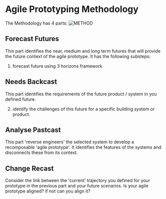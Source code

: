 # Agile Prototyping Methodology

The Methodology has 4 parts:
![METHOD](https://github.com/timmcginley/Agile-Prototyping/assets/1415855/8d743541-73eb-4064-b199-5551860b1b1c)


## Forecast Futures
This part identifies the near, medium and long term futures that will provide the future context of the agile prototype. It has the following substeps:
1. forecast future using 3 horizons framework


## Needs Backcast
This part identifies the requirements of the future product / system in you defined future.

2. identify the challenges of this future for a specific building system or product.

## Analyse Pastcast
This part 'reverse engineers' the selected system to develop a recomposable 'agile prototype'. It identifies the features of the systems and disconnects these from its context.

## Change Recast
Consider the link between the 'current' trajectory you defined for your prototype in the previous part and your future scenarios. Is your agile prototype aligned? if not can you align it?
